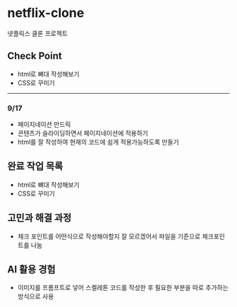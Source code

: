 # netflix-clone
넷플릭스 클론 프로젝트

## Check Point
- html로 뼈대 작성해보기
- CSS로 꾸미기
---
### 9/17
- 페이지네이션 만드릭
- 콘텐츠가 슬라이딩하면서 페이지네이션에 적용하기
- html를 잘 작성하여 현재의 코드에 쉽게 적용가능하도록 만들기
  
## 완료 작업 목록
- html로 뼈대 작성해보기
- CSS로 꾸미기
  
## 고민과 해결 과정
- 체크 포인트를 어떤식으로 작성해야할지 잘 모르겠어서 파일을 기준으로 체크포인트를 나눔

## AI 활용 경험
- 이미지를 프롬프트로 넣어 스켈레톤 코드를 작성한 후 필요한 부분을 따로 추가하는 방식으로 사용
